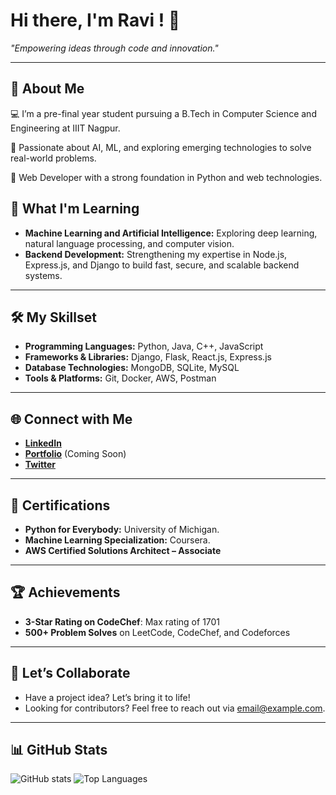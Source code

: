 # Hi there,  I'm Ravi ! 👋

*"Empowering ideas through code and innovation."*


--- 

## 🚀 About Me
💻 I’m a pre-final year student pursuing a B.Tech in Computer Science and Engineering at IIIT Nagpur.

🤖 Passionate about AI, ML, and exploring emerging technologies to solve real-world problems.

🔧  Web Developer with a strong foundation in Python and web technologies.


## 🌱 What I'm Learning
- **Machine Learning and Artificial Intelligence:** Exploring deep learning, natural language processing, and computer vision.
- **Backend Development:** Strengthening my expertise in Node.js, Express.js, and Django to build fast, secure, and scalable backend systems.

---

## 🛠️ My Skillset
- **Programming Languages:** Python, Java, C++, JavaScript
- **Frameworks & Libraries:** Django, Flask, React.js, Express.js
- **Database Technologies:** MongoDB, SQLite, MySQL
- **Tools & Platforms:** Git, Docker, AWS, Postman

---



## 🌐 Connect with Me
- **[LinkedIn](https://linkedin.com/in/ravi-kumar-gupta)**
- **[Portfolio](https://ravigupta.dev)** (Coming Soon)
- **[Twitter](https://twitter.com/ravi_gupta)**

---

## 📜 Certifications
- **Python for Everybody:** University of Michigan.
- **Machine Learning Specialization:** Coursera.
- **AWS Certified Solutions Architect – Associate**

---

## 🏆 Achievements

- **3-Star Rating on CodeChef**: Max rating of 1701
- **500+ Problem Solves** on LeetCode, CodeChef, and Codeforces
---

## 🤝 Let’s Collaborate
- Have a project idea? Let’s bring it to life!
- Looking for contributors? Feel free to reach out via [email@example.com](mailto:email@example.com).

---

## 📊 GitHub Stats
![GitHub stats](https://github-readme-stats.vercel.app/api?username=Ravi9550&show_icons=true&theme=radical)
![Top Languages](https://github-readme-stats.vercel.app/api/top-langs/?username=Ravi9550&layout=compact&theme=radical)
